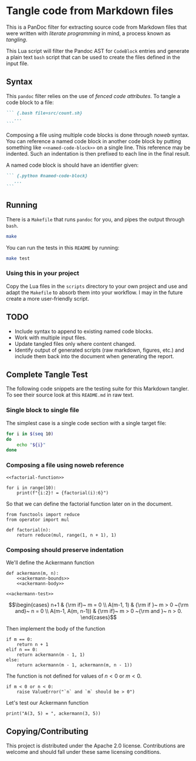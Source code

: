# Tangle code from Markdown files

This is a PanDoc filter for extracting source code from Markdown files that were written with *literate programming* in mind, a process known as *tangling*.

This Lua script will filter the Pandoc AST for `CodeBlock` entries and generate a plain text `bash` script that can be used to create the files defined in the input file.

## Syntax

This `pandoc` filter relies on the use of *fenced code attributes*. To tangle a code block to a file:

~~~markdown
``` {.bash file=src/count.sh}
   ...
```
~~~

Composing a file using multiple code blocks is done through *noweb* syntax. You can reference a named code block in another code block by putting something like `<<named-code-block>>` on a single line. This reference may be indented. Such an indentation is then prefixed to each line in the final result.

A named code block is should have an identifier given:

~~~markdown
``` {.python #named-code-block}
   ...
```
~~~

## Running

There is a `Makefile` that runs `pandoc` for you, and pipes the output through `bash`.

```sh
make
```

You can run the tests in this `README` by running:

```sh
make test
```

### Using this in your project

Copy the Lua files in the `scripts` directory to your own project and use and adapt the `Makefile` to absorb them into your workflow. I may in the future create a more user-friendly script.

## TODO

- Include syntax to append to existing named code blocks.
- Work with multiple input files.
- Update tangled files only where content changed.
- Identify output of generated scripts (raw markdown, figures, etc.) and include them back into the document when generating the report.

## Complete Tangle Test

The following code snippets are the testing suite for this Markdown tangler. To see their source look at this `README.md` in raw text.

### Single block to single file

The simplest case is a single code section with a single target file:

``` {.bash file=test/count.sh}
for i in $(seq 10)
do
    echo "${i}"
done
```

### Composing a file using noweb reference

``` {.python file=test/factorial.py}
<<factorial-function>>

for i in range(10):
    print(f"{i:2}! = {factorial(i):6}")
```

So that we can define the factorial function later on in the document.

``` {.python #factorial-function}
from functools import reduce
from operator import mul

def factorial(n):
    return reduce(mul, range(1, n + 1), 1)
```

### Composing should preserve indentation

We'll define the Ackermann function

``` {.python file=test/ackermann.py}
def ackermann(m, n):
    <<ackermann-bounds>>
    <<ackermann-body>>

<<ackermann-test>>
```

$$\begin{cases}
n+1 & {\rm if}~ m = 0 \\
A(m-1, 1) & {\rm if }~ m > 0 ~{\rm and}~ n = 0 \\
A(m-1, A(m, n-1)) & {\rm if}~ m > 0 ~{\rm and }~ n > 0.
\end{cases}$$

Then implement the body of the function

``` {.python #ackermann-body}
if m == 0:
    return n + 1
elif n == 0:
    return ackermann(m - 1, 1)
else:
    return ackermann(m - 1, ackermann(m, n - 1))
```

The function is not defined for values of $n < 0$ or $m <0$.

``` {.python #ackermann-bounds}
if m < 0 or n < 0:
    raise ValueError("`n` and `m` should be > 0")
```

Let's test our Ackermann function

``` {.python #ackermann-test}
print("A(3, 5) = ", ackermann(3, 5))
```

## Copying/Contributing

This project is distributed under the Apache 2.0 license. Contributions are welcome and should fall under these same licensing conditions.
